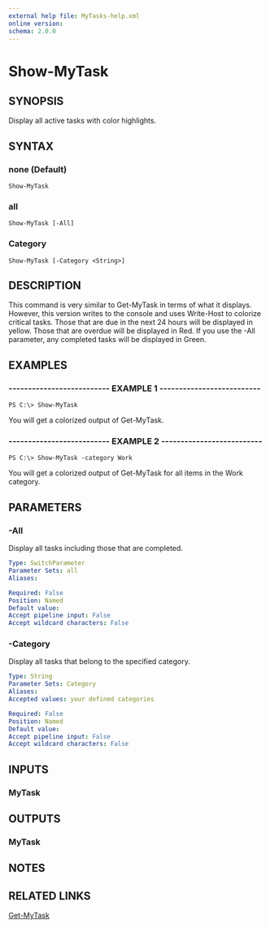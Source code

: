 ```yaml
---
external help file: MyTasks-help.xml
online version: 
schema: 2.0.0
---
```


# Show-MyTask
## SYNOPSIS
Display all active tasks with color highlights.

## SYNTAX

### none (Default)
```
Show-MyTask
```

### all
```
Show-MyTask [-All]
```

### Category
```
Show-MyTask [-Category <String>]
```

## DESCRIPTION
This command is very similar to Get-MyTask in terms of what it displays. However, this version writes to the console and uses Write-Host to colorize critical tasks. Those that are due in the next 24 hours will be displayed in yellow. Those that are overdue will be displayed in Red. If you use the -All parameter, any completed tasks will be displayed in Green.

## EXAMPLES

### -------------------------- EXAMPLE 1 --------------------------
```
PS C:\> Show-MyTask
```

You will get a colorized output of Get-MyTask.

### -------------------------- EXAMPLE 2 --------------------------
```
PS C:\> Show-MyTask -category Work
```

You will get a colorized output of Get-MyTask for all items in the Work category.

## PARAMETERS

### -All
Display all tasks including those that are completed.

```yaml
Type: SwitchParameter
Parameter Sets: all
Aliases: 

Required: False
Position: Named
Default value: 
Accept pipeline input: False
Accept wildcard characters: False
```

### -Category
Display all tasks that belong to the specified category.

```yaml
Type: String
Parameter Sets: Category
Aliases: 
Accepted values: your defined categories

Required: False
Position: Named
Default value: 
Accept pipeline input: False
Accept wildcard characters: False
```

## INPUTS

### MyTask

## OUTPUTS

### MyTask

## NOTES

## RELATED LINKS
[Get-MyTask]()
